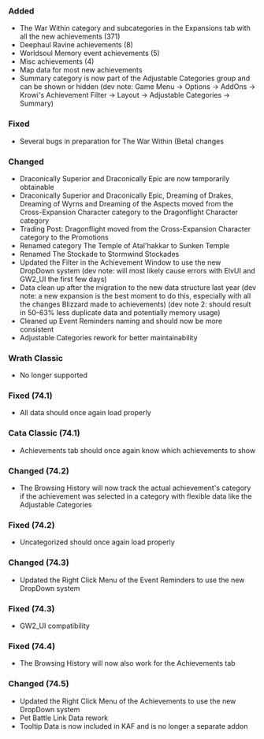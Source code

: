 <p><h3>Added</h3></p>
<ul>
<li>The War Within category and subcategories in the Expansions tab with all the new achievements (371)</li>
<li>Deephaul Ravine achievements (8)</li>
<li>Worldsoul Memory event achievements (5)</li>
<li>Misc achievements (4)</li>
<li>Map data for most new achievements</li>
<li>Summary category is now part of the Adjustable Categories group and can be shown or hidden (dev note: Game Menu -&gt; Options -&gt; AddOns -&gt; Krowi's Achievement Filter -&gt; Layout -&gt; Adjustable Categories -&gt; Summary)</li>
</ul>
<p><h3>Fixed</h3></p>
<ul>
<li>Several bugs in preparation for The War Within (Beta) changes</li>
</ul>
<p><h3>Changed</h3></p>
<ul>
<li>Draconically Superior and Draconically Epic are now temporarily obtainable</li>
<li>Draconically Superior and Draconically Epic, Dreaming of Drakes, Dreaming of Wyrns and Dreaming of the Aspects moved from the Cross-Expansion Character category to the Dragonflight Character category</li>
<li>Trading Post: Dragonflight moved from the Cross-Expansion Character category to the Promotions</li>
<li>Renamed category The Temple of Atal'hakkar to Sunken Temple</li>
<li>Renamed The Stockade to Stormwind Stockades</li>
<li>Updated the Filter in the Achievement Window to use the new DropDown system (dev note: will most likely cause errors with ElvUI and GW2_UI the first few days)</li>
<li>Data clean up after the migration to the new data structure last year (dev note: a new expansion is the best moment to do this, especially with all the changes Blizzard made to achievements) (dev note 2: should result in 50-63% less duplicate data and potentially memory usage)</li>
<li>Cleaned up Event Reminders naming and should now be more consistent</li>
<li>Adjustable Categories rework for better maintainability</li>
</ul>
<p><h3>Wrath Classic</h3></p>
<ul>
<li>No longer supported</li>
</ul>
<p><h3>Fixed (74.1)</h3></p>
<ul>
<li>All data should once again load properly</li>
</ul>
<p><h3>Cata Classic (74.1)</h3></p>
<ul>
<li>Achievements tab should once again know which achievements to show</li>
</ul>
<p><h3>Changed (74.2)</h3></p>
<ul>
<li>The Browsing History will now track the actual achievement's category if the achievement was selected in a category with flexible data like the Adjustable Categories</li>
</ul>
<p><h3>Fixed (74.2)</h3></p>
<ul>
<li>Uncategorized should once again load properly</li>
</ul>
<p><h3>Changed (74.3)</h3></p>
<ul>
<li>Updated the Right Click Menu of the Event Reminders to use the new DropDown system</li>
</ul>
<p><h3>Fixed (74.3)</h3></p>
<ul>
<li>GW2_UI compatibility</li>
</ul>
<p><h3>Fixed (74.4)</h3></p>
<ul>
<li>The Browsing History will now also work for the Achievements tab</li>
</ul>
<p><h3>Changed (74.5)</h3></p>
<ul>
<li>Updated the Right Click Menu of the Achievements to use the new DropDown system</li>
<li>Pet Battle Link Data rework</li>
<li>Tooltip Data is now included in KAF and is no longer a separate addon</li>
</ul>